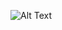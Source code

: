 ![Alt Text](![img](https://github.com/user-attachments/assets/38237bc7-d1f2-4483-81ed-710f571f29c5)
)

